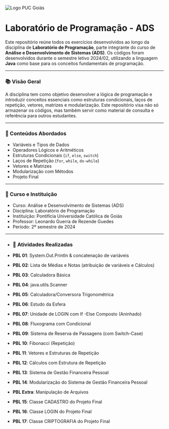 ![Logo PUC Goiás](https://www.pucgoias.edu.br/wp-content/uploads/2020/08/puc-goias.svg)

# Laboratório de Programação - ADS

Este repositório reúne todos os exercícios desenvolvidos ao longo da disciplina de **Laboratório de Programação**, parte integrante do curso de **Análise e Desenvolvimento de Sistemas (ADS)**. Os códigos foram desenvolvidos durante o semestre letivo 2024/02, utilizando a linguagem **Java** como base para os conceitos fundamentais de programação.

---

### 📚 Visão Geral

A disciplina tem como objetivo desenvolver a lógica de programação e introduzir conceitos essenciais como estruturas condicionais, laços de repetição, vetores, matrizes e modularização. Este repositório visa não só armazenar os códigos, mas também servir como material de consulta e referência para outros estudantes.

---

### 🧠 Conteúdos Abordados

- Variáveis e Tipos de Dados
- Operadores Lógicos e Aritméticos
- Estruturas Condicionais (`if`, `else`, `switch`)
- Laços de Repetição (`for`, `while`, `do-while`)
- Vetores e Matrizes
- Modularização com Métodos
- Projeto Final

---

### 📅 Curso e Instituição

- Curso: Análise e Desenvolvimento de Sistemas (ADS)
- Disciplina: Laboratório de Programação
- Instituição: Pontifícia Universidade Católica de Goiás
- Professor: Leonardo Guerra de Rezende Guedes
- Período: 2º semestre de 2024

---

- ### 📝 Atividades Realizadas

- **PBL 01**: System.Out.Println & concatenação de variáveis
- **PBL 02**: Lista de Médias e Notas (atribuição de variáveis e Cálculos)
- **PBL 03**: Calculadora Básica
- **PBL 04**: java.utils.Scanner
- **PBL 05**: Calculadora/Conversora Trigonométrica
- **PBL 06**: Estudo da Esfera
- **PBL 07**: Unidade de LOGIN com If -Else Composto (Aninhado)
- **PBL 08**: Fluxograma com Condicional
- **PBL 09**: Sistema de Reserva de Passagens (com Switch-Case)
- **PBL 10**: Fibonacci (Repetição)
- **PBL 11**: Vetores e Estruturas de Repetição
- **PBL 12**: Cálculos com Estrutura de Repetição
- **PBL 13**: Sistema de Gestão Financeira Pessoal
- **PBL 14**: Modularização do Sistema de Gestão Financeira Pessoal
- **PBL Extra**: Manipulação de Arquivos
- **PBL 15**: Classe CADASTRO do Projeto Final
- **PBL 16**: Classe LOGIN do Projeto Final
- **PBL 17**: Classe CRIPTOGRAFIA do Projeto Final
